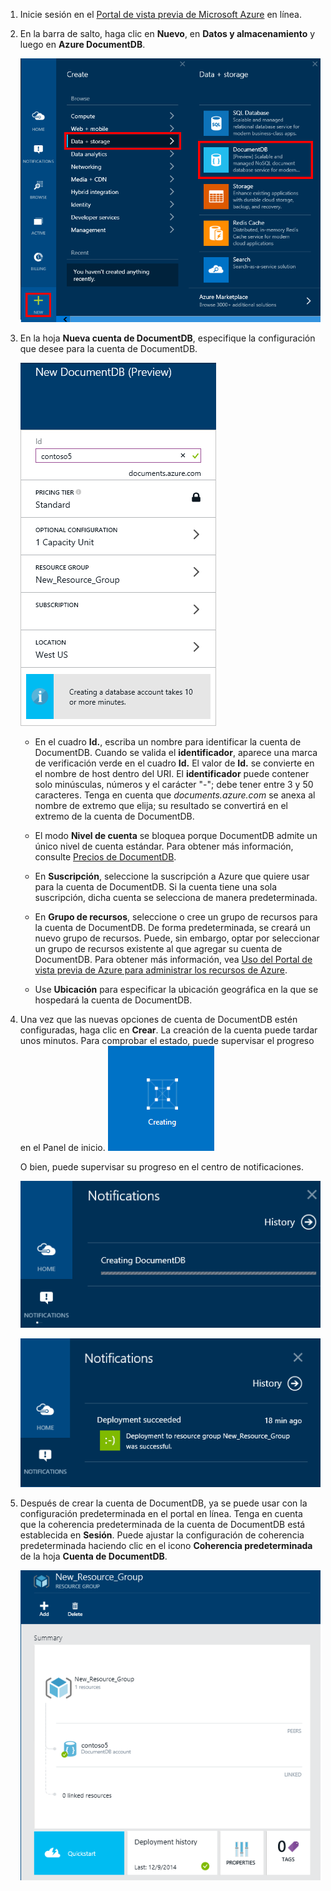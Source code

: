 1.	Inicie sesión en el [Portal de vista previa de Microsoft Azure](https://portal.azure.com/) en línea.
2.	En la barra de salto, haga clic en **Nuevo**, en **Datos y almacenamiento** y luego en **Azure DocumentDB**. 
  
	![Captura de pantalla del Portal de vista previa de Azure de creación de bases de datos en la que está resaltado el botón Nuevo, Datos y almacenamiento en la hoja Crear y Azure DocumentDB en la hoja Datos y almacenamiento](media/documentdb-create-dbaccount/ca1.png)

3. En la hoja **Nueva cuenta de DocumentDB**, especifique la configuración que desee para la cuenta de DocumentDB.
 
	![!Screen shot of the New DocumentDB (Preview) blade3](media/documentdb-create-dbaccount/ca3.png)


	- En el cuadro **Id.**, escriba un nombre para identificar la cuenta de DocumentDB. Cuando se valida el **identificador**, aparece una marca de verificación verde en el cuadro **Id.** El valor de **Id.** se convierte en el nombre de host dentro del URI. El **identificador** puede contener solo minúsculas, números y el carácter "-"; debe tener entre 3 y 50 caracteres. Tenga en cuenta que *documents.azure.com* se anexa al nombre de extremo que elija; su resultado se convertirá en el extremo de la cuenta de DocumentDB.
	

	- El modo **Nivel de cuenta** se bloquea porque DocumentDB admite un único nivel de cuenta estándar. Para obtener más información, consulte [Precios de DocumentDB](http://go.microsoft.com/fwlink/p/?LinkID=402317&clcid=0x409).
	
	- En **Suscripción**, seleccione la suscripción a Azure que quiere usar para la cuenta de DocumentDB. Si la cuenta tiene una sola suscripción, dicha cuenta se selecciona de manera predeterminada.

	- En **Grupo de recursos**, seleccione o cree un grupo de recursos para la cuenta de DocumentDB. De forma predeterminada, se creará un nuevo grupo de recursos. Puede, sin embargo, optar por seleccionar un grupo de recursos existente al que agregar su cuenta de DocumentDB. Para obtener más información, vea [Uso del Portal de vista previa de Azure para administrar los recursos de Azure](resource-group-portal.md).
 
	- Use **Ubicación** para especificar la ubicación geográfica en la que se hospedará la cuenta de DocumentDB.

4.	Una vez que las nuevas opciones de cuenta de DocumentDB estén configuradas, haga clic en **Crear**. La creación de la cuenta puede tardar unos minutos. Para comprobar el estado, puede supervisar el progreso en el Panel de inicio. 
	![Captura de pantalla del icono de creación en el Panel de inicio - creador de bases de datos en línea](media/documentdb-create-dbaccount/ca4.png)
  
	O bien, puede supervisar su progreso en el centro de notificaciones.

	![Creación rápida de bases de datos - Captura de pantalla del Centro de notificaciones, donde se indica que se está creando la cuenta de DocumentDB](media/documentdb-create-dbaccount/ca5.png)

	![Captura de pantalla del Centro de notificaciones, que indica que se creó correctamente la cuenta de DocumentDB y se implementó en un grupo de recursos - Notificación del creador de bases de datos en línea](media/documentdb-create-dbaccount/ca6.png)

5.	Después de crear la cuenta de DocumentDB, ya se puede usar con la configuración predeterminada en el portal en línea. Tenga en cuenta que la coherencia predeterminada de la cuenta de DocumentDB está establecida en **Sesión**. Puede ajustar la configuración de coherencia predeterminada haciendo clic en el icono **Coherencia predeterminada** de la hoja **Cuenta de DocumentDB**.

    ![Captura de pantalla de la hoja Grupo de recursos - comenzar el desarrollo de aplicaciones](media/documentdb-create-dbaccount/ca7.png)

[How to: Create a DocumentDB account]: #Howto
[Next steps]: #NextSteps
[documentdb-manage]: ../articles/documentdb/documentdb-manage.md

<!---HONumber=Oct15_HO3-->
